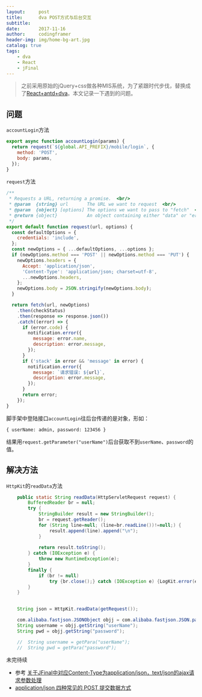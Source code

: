 ```yaml
---
layout:     post
title:      dva POST方式与后台交互
subtitle:   
date:       2017-11-16
author:     codingframer
header-img: img/home-bg-art.jpg
catalog: true
tags:
    - dva
    - React
    - jFinal
---
```


> 之前采用原始的jQuery+css做各种MIS系统，为了紧跟时代步伐，替换成了[React+antd+dva](http://scaffold.ant.design/#/scaffolds/ant-design-pro)。本文记录一下遇到的问题。

## 问题

`accountLogin`方法

```js
export async function accountLogin(params) {
  return request(`${global.API_PREFIX}/mobile/login`, {
    method: 'POST',
    body: params,
  });
}
```


`request`方法

```js
/**
 * Requests a URL, returning a promise.  <br/>
 * @param  {string} url       The URL we want to request  <br/>
 * @param  {object} [options] The options we want to pass to "fetch"  <br/>
 * @return {object}           An object containing either "data" or "err"  <br/>
 */
export default function request(url, options) {
  const defaultOptions = {
    credentials: 'include',
  };
  const newOptions = { ...defaultOptions, ...options };
  if (newOptions.method === 'POST' || newOptions.method === 'PUT') {
    newOptions.headers = {
      Accept: 'application/json',
      'Content-Type': 'application/json; charset=utf-8',
      ...newOptions.headers,
    };
    newOptions.body = JSON.stringify(newOptions.body);
  }

  return fetch(url, newOptions)
    .then(checkStatus)
    .then(response => response.json())
    .catch((error) => {
      if (error.code) {
        notification.error({
          message: error.name,
          description: error.message,
        });
      }
      if ('stack' in error && 'message' in error) {
        notification.error({
          message: `请求错误: ${url}`,
          description: error.message,
        });
      }
      return error;
    });
}
```

脚手架中登陆接口`accountLogin`往后台传递的是对象，形如：

```{ userName: admin, password: 123456 }```

结果用`request.getParameter("userName")`后台获取不到`userName`、`password`的值。

## 解决方法

`HttpKit`的`readData`方法
```java
	public static String readData(HttpServletRequest request) {
		BufferedReader br = null;
		try {
			StringBuilder result = new StringBuilder();
			br = request.getReader();
			for (String line=null; (line=br.readLine())!=null;) {
				result.append(line).append("\n");
			}
			
			return result.toString();
		} catch (IOException e) {
			throw new RuntimeException(e);
		}
		finally {
			if (br != null)
				try {br.close();} catch (IOException e) {LogKit.error(e.getMessage(), e);}
		}
	}
	
```

```java
	String json = HttpKit.readData(getRequest());

	com.alibaba.fastjson.JSONObject objj = com.alibaba.fastjson.JSON.parseObject(json);
	String username = objj.getString("userName");
	String pwd = objj.getString("password");

	//	String username = getPara("userName");
	//	String pwd = getPara("password");
```



未完待续

- 参考 [关于JFinal中对应Content-Type为application/json，text/json的ajax请求参数处理](http://www.jfinal.com/share/231)
- [application/json 四种常见的 POST 提交数据方式](http://blog.csdn.net/tycoon1988/article/details/40080691)